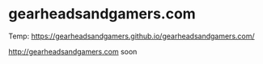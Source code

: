 # gearheadsandgamers.com
Temp: https://gearheadsandgamers.github.io/gearheadsandgamers.com/

http://gearheadsandgamers.com soon
